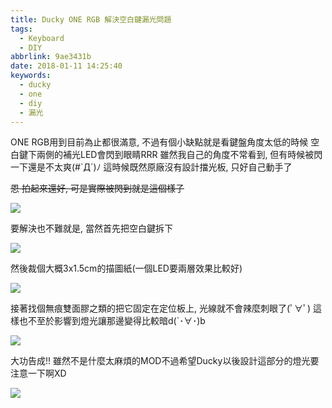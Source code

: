 ```yaml
---
title: Ducky ONE RGB 解決空白鍵漏光問題
tags:
  - Keyboard
  - DIY
abbrlink: 9ae3431b
date: 2018-01-11 14:25:40
keywords:
  - ducky
  - one
  - diy
  - 漏光
---
```


ONE RGB用到目前為止都很滿意, 不過有個小缺點就是看鍵盤角度太低的時候
空白鍵下兩側的補光LED會閃到眼睛RRR
雖然我自己的角度不常看到, 但有時候被閃一下還是不太爽(#`Д´)ﾉ
這時候既然原廠沒有設計擋光板, 只好自己動手了<!--more-->

<del>恩 拍起來還好, 可是實際被閃到就是這個樣子</del>

![](https://static.driftking.tw/2024/06/0c2bbb2131bbf1f5d744304a943c8ec0.jpg)

要解決也不難就是, 當然首先把空白鍵拆下

![](https://static.driftking.tw/2024/06/0d373dd5286d8a84548e815aef4b13e1.jpg)

然後裁個大概3x1.5cm的描圖紙(一個LED要兩層效果比較好)

![](https://static.driftking.tw/2024/06/93f6fd133e128797d4f71ae9dbaf1d7b.jpg)

接著找個無痕雙面膠之類的把它固定在定位板上, 光線就不會辣麼刺眼了(ﾟ∀ﾟ)
這樣也不至於影響到燈光讓那邊變得比較暗d(`･∀･)b

![](https://static.driftking.tw/2024/06/90aca051bf481b072dba1e1e5defcbc2.jpg)

大功告成!! 雖然不是什麼太麻煩的MOD不過希望Ducky以後設計這部分的燈光要注意一下啊XD

![](https://static.driftking.tw/2024/06/a7bd330e8140ae83849dc70ea00b2626.jpg)